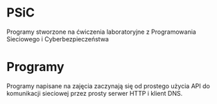 # PSiC
Programy stworzone na ćwiczenia laboratoryjne z Programowania Sieciowego i Cyberbezpieczeństwa
# Programy
Programy napisane na zajęcia zaczynają się od prostego użycia API do komunikacji sieciowej przez prosty serwer HTTP i klient DNS.
